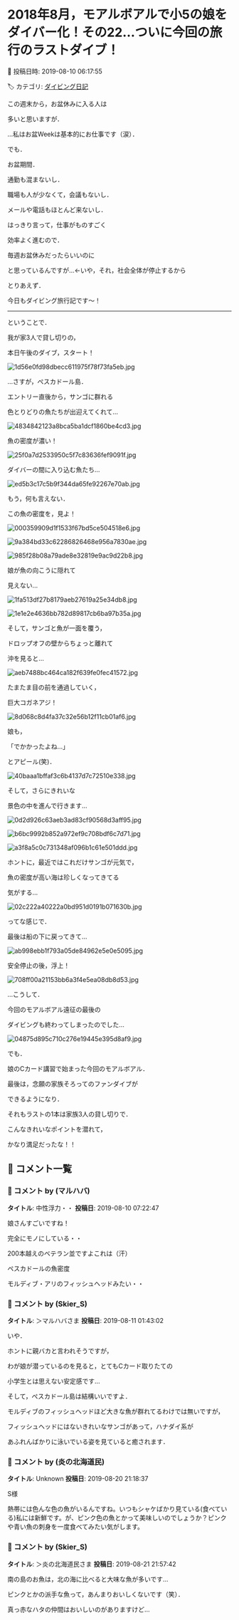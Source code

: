 # 2018年8月，モアルボアルで小5の娘をダイバー化！その22…ついに今回の旅行のラストダイブ！

📅 投稿日時: 2019-08-10 06:17:55

🏷️ カテゴリ: [ダイビング日記](ce3a7a8d424d112fce83ee85c81a0e344.md)

この週末から，お盆休みに入る人は


多いと思いますが．


…私はお盆Weekは基本的にお仕事です（涙）．





でも．


お盆期間．


通勤も混まないし．


職場も人が少なくて，会議もないし．


メールや電話もほとんど来ないし．


はっきり言って，仕事がものすごく


効率よく進むので．


毎週お盆休みだったらいいのに


と思っているんですが…←いや，それ，社会全体が停止するから





とりあえず．


今日もダイビング旅行記です～！


---


ということで．


我が家3人で貸し切りの，


本日午後のダイブ，スタート！




![1d56e0fd98dbecc611975f78f73fa5eb.jpg](images/1d56e0fd98dbecc611975f78f73fa5eb.jpg)




…さすが，ぺスカドール島．


エントリー直後から，サンゴに群れる


色とりどりの魚たちが出迎えてくれて…




![4834842123a8bca5ba1dcf1860be4cd3.jpg](images/4834842123a8bca5ba1dcf1860be4cd3.jpg)




魚の密度が濃い！




![25f0a7d2533950c5f7c83636fef9091f.jpg](images/25f0a7d2533950c5f7c83636fef9091f.jpg)




ダイバーの間に入り込む魚たち…




![ed5b3c17c5b9f344da65fe92267e70ab.jpg](images/ed5b3c17c5b9f344da65fe92267e70ab.jpg)




もう，何も言えない．


この魚の密度を，見よ！




![000359909d1f1533f67bd5ce504518e6.jpg](images/000359909d1f1533f67bd5ce504518e6.jpg)









![9a384bd33c62286826468e956a7830ae.jpg](images/9a384bd33c62286826468e956a7830ae.jpg)









![985f28b08a79ade8e32819e9ac9d22b8.jpg](images/985f28b08a79ade8e32819e9ac9d22b8.jpg)




娘が魚の向こうに隠れて


見えない…




![1fa513df27b8179aeb27619a25e34db8.jpg](images/1fa513df27b8179aeb27619a25e34db8.jpg)









![1e1e2e4636bb782d89817cb6ba97b35a.jpg](images/1e1e2e4636bb782d89817cb6ba97b35a.jpg)




そして，サンゴと魚が一面を覆う，


ドロップオフの壁からちょっと離れて


沖を見ると…




![aeb7488bc464ca182f639fe0fec41572.jpg](images/aeb7488bc464ca182f639fe0fec41572.jpg)




たまたま目の前を通過していく，


巨大コガネアジ！




![8d068c8d4fa37c32e56b12f11cb01af6.jpg](images/8d068c8d4fa37c32e56b12f11cb01af6.jpg)




娘も，


「でかかったよね…」


とアピール(笑)．




![40baaa1bffaf3c6b4137d7c72510e338.jpg](images/40baaa1bffaf3c6b4137d7c72510e338.jpg)




そして，さらにきれいな


景色の中を進んで行きます…




![0d2d926c63aeb3ad83cf90568d3aff95.jpg](images/0d2d926c63aeb3ad83cf90568d3aff95.jpg)









![b6bc9992b852a972ef9c708bdf6c7d71.jpg](images/b6bc9992b852a972ef9c708bdf6c7d71.jpg)









![a3f8a5c0c731348af096b1c61e501ddd.jpg](images/a3f8a5c0c731348af096b1c61e501ddd.jpg)




ホントに，最近ではこれだけサンゴが元気で，


魚の密度が高い海は珍しくなってきてる


気がする…




![02c222a40222a0bd951d0191b071630b.jpg](images/02c222a40222a0bd951d0191b071630b.jpg)




ってな感じで．


最後は船の下に戻ってきて…




![ab998ebb1f793a05de84962e5e0e5095.jpg](images/ab998ebb1f793a05de84962e5e0e5095.jpg)




安全停止の後，浮上！




![708ff00a21153bb6a3f4e5ea08db8d53.jpg](images/708ff00a21153bb6a3f4e5ea08db8d53.jpg)




…こうして．


今回のモアルボアル遠征の最後の


ダイビングも終わってしまったのでした…




![04875d895c710c276e19445e395d8af9.jpg](images/04875d895c710c276e19445e395d8af9.jpg)




でも．


娘のCカード講習で始まった今回のモアルボアル．


最後は，念願の家族そろってのファンダイブが


できるようになり．


それもラストの1本は家族3人の貸し切りで．


こんなきれいなポイントを潜れて，


かなり満足だったな！！

## 💬 コメント一覧

### 💬 コメント by (マルハバ)
**タイトル**: 中性浮力・・
**投稿日**: 2019-08-10 07:22:47

娘さんすごいですね！

完全にモノにしている・・

200本越えのベテラン並ですよこれは（汗）

ペスカドールの魚密度

モルディブ・アリのフィッシュヘッドみたい・・

### 💬 コメント by (Skier_S)
**タイトル**: ＞マルハバさま
**投稿日**: 2019-08-11 01:43:02

いや．

ホントに親バカと言われそうですが，

わが娘が潜っているのを見ると，とてもCカード取りたての

小学生とは思えない安定感です…



そして，ぺスカドール島は結構いいですよ．

モルディブのフィッシュヘッドほど大きな魚が群れてるわけでは無いですが，

フィッシュヘッドにはないきれいなサンゴがあって，ハナダイ系が

あふれんばかりに泳いでいる姿を見ていると癒されます．

### 💬 コメント by (炎の北海道民)
**タイトル**: Unknown
**投稿日**: 2019-08-20 21:18:37

S様

熱帯には色んな色の魚がいるんですね。いつもシャケばかり見ている(食べている)私には新鮮です。が、ピンク色の魚とかって美味しいのでしょうか？ピンクや青い魚の刺身を一度食べてみたい気がします。

### 💬 コメント by (Skier_S)
**タイトル**: ＞炎の北海道民さま
**投稿日**: 2019-08-21 21:57:42

南の島のお魚は，北の海に比べると大味な魚が多いです…

ピンクとかの派手な魚って，あんまりおいしくないです（笑）．

真っ赤なハタの仲間はおいしいのがありますけど…

